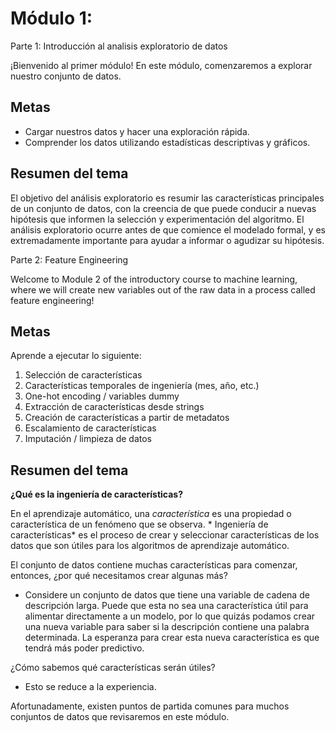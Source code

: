 Módulo 1: 
=====

Parte 1: Introducción al analisis exploratorio de datos

¡Bienvenido al primer módulo! En este módulo, comenzaremos a explorar nuestro conjunto de datos.

 Metas
----
- Cargar nuestros datos y hacer una exploración rápida.
- Comprender los datos utilizando estadísticas descriptivas y gráficos.

Resumen del tema
----

El objetivo del análisis exploratorio es resumir las características principales de un conjunto de datos, con la creencia de que puede conducir a nuevas hipótesis que informen la selección y experimentación del algoritmo. El análisis exploratorio ocurre antes de que comience el modelado formal, y es extremadamente importante para ayudar a informar o agudizar su hipótesis.


Parte 2: Feature Engineering


Welcome to Module 2 of the introductory course to machine learning, where we will create new variables out of the raw data in a process called feature engineering!

Metas
------
Aprende a ejecutar lo siguiente: 
1. Selección de características
2. Características temporales de ingeniería (mes, año, etc.)
3. One-hot encoding / variables dummy 
4. Extracción de características desde strings
5. Creación de características a partir de metadatos
6. Escalamiento de características
7. Imputación / limpieza de datos

Resumen del tema
-----

**¿Qué es la ingeniería de características?**

En el aprendizaje automático, una *característica* es una propiedad o característica de un fenómeno que se observa. * Ingeniería de características* es el proceso de crear y seleccionar características de los datos que son útiles para los algoritmos de aprendizaje automático.

El conjunto de datos contiene muchas características para comenzar, entonces, ¿por qué necesitamos crear algunas más?

- Considere un conjunto de datos que tiene una variable de cadena de descripción larga. Puede que esta no sea una característica útil para alimentar directamente a un modelo, por lo que quizás podamos crear una nueva variable para saber si la descripción contiene una palabra determinada. La esperanza para crear esta nueva característica es que tendrá más poder predictivo.

¿Cómo sabemos qué características serán útiles?

- Esto se reduce a la experiencia.

Afortunadamente, existen puntos de partida comunes para muchos conjuntos de datos que revisaremos en este módulo.

